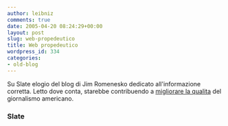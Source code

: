 ```yaml
---
author: leibniz
comments: true
date: 2005-04-20 08:24:29+00:00
layout: post
slug: web-propedeutico
title: Web propedeutico
wordpress_id: 334
categories:
- old-blog
---
```


Su Slate elogio del blog di Jim Romenesko dedicato all'informazione corretta. Letto dove conta, starebbe contribuendo a [migliorare la qualita](http://slate.com/id/2116903/) del giornalismo americano.  



### Slate
